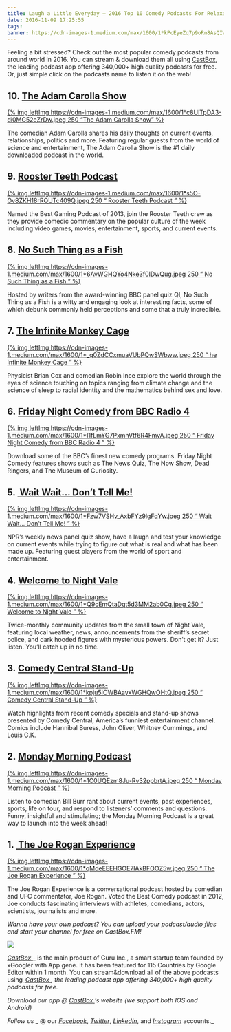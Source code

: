 ```yaml
---
title: Laugh a Little Everyday — 2016 Top 10 Comedy Podcasts For Relaxation
date: 2016-11-09 17:25:55
tags: 
banner: https://cdn-images-1.medium.com/max/1600/1*kPcEyeZq7p9oRn8AsQIWFQ.jpeg
---
```


Feeling a bit stressed? Check out the most popular comedy podcasts from around world in 2016\. You can stream & download them all using [CastBox](http://castbox.fm/), the leading podcast app offering 340,000+ high quality podcasts for free. Or, just simple click on the podcasts name to listen it on the web!

## 10. [The Adam Carolla Show ](http://castbox.fm/app/castbox/feed/a12658e12addca0aaa84d9d01cbae9741c9590e3)

[{% img leftImg https://cdn-images-1.medium.com/max/1600/1*c8UlTpDA3-di0MG52eZrDw.jpeg 250  “The Adam Carolla Show” %}](http://castbox.fm/app/castbox/feed/a12658e12addca0aaa84d9d01cbae9741c9590e3)


The comedian Adam Carolla shares his daily thoughts on current events, relationships, politics and more. Featuring regular guests from the world of science and entertainment, The Adam Carolla Show is the #1 daily downloaded podcast in the world.

## 9. [Rooster Teeth Podcast ](http://castbox.fm/app/castbox/feed/7b69ddf5c34b938e3c1c9f06ad7b7da0bb1349f4)

[{% img leftImg https://cdn-images-1.medium.com/max/1600/1*s5O-Ov8ZKH18rRQUTc409Q.jpeg 250  “ Rooster Teeth Podcast ”  %}](http://castbox.fm/app/castbox/feed/7b69ddf5c34b938e3c1c9f06ad7b7da0bb1349f4)

Named the Best Gaming Podcast of 2013, join the Rooster Teeth crew as they provide comedic commentary on the popular culture of the week including video games, movies, entertainment, sports, and current events.

## 8. [No Such Thing as a Fish ](http://castbox.fm/app/castbox/feed/4753f9247122b21a93632fb6dc082990f6bd19e4)

[{% img leftImg https://cdn-images-1.medium.com/max/1600/1*6AvWGHQYo4Nke3f0IDwQug.jpeg 250  “ No Such Thing as a Fish ”  %}](http://castbox.fm/app/castbox/feed/4753f9247122b21a93632fb6dc082990f6bd19e4)

Hosted by writers from the award-winning BBC panel quiz QI, No Such Thing as a Fish is a witty and engaging look at interesting facts, some of which debunk commonly held perceptions and some that a truly incredible.

## 7. [The Infinite Monkey Cage ](http://castbox.fm/app/castbox/feed/32c91e4141d3c09b93fe1f6b02086e98e542a5cf)

[{% img leftImg https://cdn-images-1.medium.com/max/1600/1*_q0ZdCCxmuaVUbPQwSWbww.jpeg 250  “ he Infinite Monkey Cage  ”  %}](http://castbox.fm/app/castbox/feed/32c91e4141d3c09b93fe1f6b02086e98e542a5cf)

Physicist Brian Cox and comedian Robin Ince explore the world through the eyes of science touching on topics ranging from climate change and the science of sleep to racial identity and the mathematics behind sex and love.

## 6. [Friday Night Comedy from BBC Radio 4 ](http://castbox.fm/app/castbox/feed/73e87f0ec55c69e6cdfda5e4d635bebcfb73234b)

[{% img leftImg https://cdn-images-1.medium.com/max/1600/1*I1fLmYG7PxmnVtf6R4FmvA.jpeg 250  “ Friday Night Comedy from BBC Radio 4 ”  %}](http://castbox.fm/app/castbox/feed/73e87f0ec55c69e6cdfda5e4d635bebcfb73234b)

Download some of the BBC’s finest new comedy programs. Friday Night Comedy features shows such as The News Quiz, The Now Show, Dead Ringers, and The Museum of Curiosity.

## 5. [ Wait Wait… Don’t Tell Me! ](http://castbox.fm/app/castbox/feed/430f4e8b024c9989838c1126c6a9191f5b3088d9)

[{% img leftImg https://cdn-images-1.medium.com/max/1600/1*Fzw7VSHv_AxbFYz9lgFqYw.jpeg 250  “ Wait Wait… Don’t Tell Me! ”  %}](http://castbox.fm/app/castbox/feed/430f4e8b024c9989838c1126c6a9191f5b3088d9)

NPR’s weekly news panel quiz show, have a laugh and test your knowledge on current events while trying to figure out what is real and what has been made up. Featuring guest players from the world of sport and entertainment.

## 4. [Welcome to Night Vale ](http://castbox.fm/app/castbox/feed/3f9e2f0fa754ba592daaea4915fe3f062ea24e1c)

[{% img leftImg https://cdn-images-1.medium.com/max/1600/1*Q9cEmQtaDqt5d3MM2ab0Cg.jpeg 250  “ Welcome to Night Vale ”  %}](http://castbox.fm/app/castbox/feed/3f9e2f0fa754ba592daaea4915fe3f062ea24e1c)

Twice-monthly community updates from the small town of Night Vale, featuring local weather, news, announcements from the sheriff’s secret police, and dark hooded figures with mysterious powers. Don’t get it? Just listen. You’ll catch up in no time.

## 3. [Comedy Central Stand-Up ](http://castbox.fm/app/castbox/feed/4fd296a2bf9f804fb392570537f8c7eb25651d6a)

[{% img leftImg https://cdn-images-1.medium.com/max/1600/1*kpju5IOWBAayxWGHQwOHtQ.jpeg 250  “ Comedy Central Stand-Up ”  %}](http://castbox.fm/app/castbox/feed/4fd296a2bf9f804fb392570537f8c7eb25651d6a)

Watch highlights from recent comedy specials and stand-up shows presented by Comedy Central, America’s funniest entertainment channel. Comics include Hannibal Buress, John Oliver, Whitney Cummings, and Louis C.K.

## 2. [Monday Morning Podcast ](http://castbox.fm/app/castbox/feed/b0da8a3018076397f96c3404ed7abe4f8cb9a444)

[{% img leftImg https://cdn-images-1.medium.com/max/1600/1*1C0UQEzm8Ju-Rv32ppbrtA.jpeg 250  “ Monday Morning Podcast ”  %}](http://castbox.fm/app/castbox/feed/b0da8a3018076397f96c3404ed7abe4f8cb9a444)

Listen to comedian Bill Burr rant about current events, past experiences, sports, life on tour, and respond to listeners’ comments and questions. Funny, insightful and stimulating; the Monday Morning Podcast is a great way to launch into the week ahead!

## 1. [ The Joe Rogan Experience ](http://castbox.fm/app/castbox/feed/951e3fe2c9c4288687aad98734185eb352b98bf9)

[{% img leftImg https://cdn-images-1.medium.com/max/1600/1*qMdeEEEHGOE7lAkBFOOZ5w.jpeg 250  “ The Joe Rogan Experience ”  %}](http://castbox.fm/app/castbox/feed/951e3fe2c9c4288687aad98734185eb352b98bf9)

The Joe Rogan Experience is a conversational podcast hosted by comedian and UFC commentator, Joe Rogan. Voted the Best Comedy podcast in 2012, Joe conducts fascinating interviews with athletes, comedians, actors, scientists, journalists and more.

_Wanna have your own podcast? You can upload your podcast/audio files and start your channel for free on CastBox.FM!_ 

[![](https://cdn-images-1.medium.com/max/1600/1*3EdlgkFGIvQ4iQqH-K8u9Q.png)](http://castbox.fm/app/castbox)

[_CastBox_ ](http://castbox.fm/)_ is the main product of Guru Inc., a smart startup team founded by xGoogler with App gene. It has been featured for 115 Countries by Google Editor within 1 month. You can stream&download all of the above podcasts using_[_CastBox_ ](http://castbox.fm/)_, the leading podcast app offering 340,000+ high quality podcasts for free._

_Download our app @ _[_CastBox_ ](http://castbox.fm/)_’s website (we support both IOS and Android)_

_Follow us_ _ @ our _[_Facebook_](https://www.facebook.com/castbox.fm/)_, _[_Twitter_](https://twitter.com/CastBox_FM)_, _[_LinkedIn_](https://www.linkedin.com/company/castbox.fm)_, and _[_Instagram_](https://www.instagram.com/castbox.fm/)_ accounts._